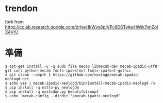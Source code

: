 # trendon
fork from https://colab.research.google.com/drive/1kWvx8pIVPc6D6TyAwHWjk7nnZolX4VrU

# 準備
```
$ apt-get install -y -q sudo file mecab libmecab-dev mecab-ipadic-utf8 git curl python-mecab fonts-ipaexfont fonts-ipafont-gothic
$ git clone --depth 1 https://github.com/neologd/mecab-ipadic-neologd.git
$ echo yes | mecab-ipadic-neologd/bin/install-mecab-ipadic-neologd -n
$ pip install -q natto-py neologdn
$ pip install -q mastodon.py beautifulsoup4
$ echo `mecab-config --dicdir`"/mecab-ipadic-neologd"
```
